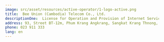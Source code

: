 ```yaml
---
image: src/asset/resources/active-operator/1-logo-active.png
title:  Bee Union (Cambodia) Telecom Co., Ltd. 
descriptionOne:  License for Operation and Provision of Internet Service
address: 93, Street BT-12m, Phum Krang Angkrang, Sangkat Krang Thnong, Khan SenSok, Phnom Penh
phone: 023 911 333
lang: en
---
```

